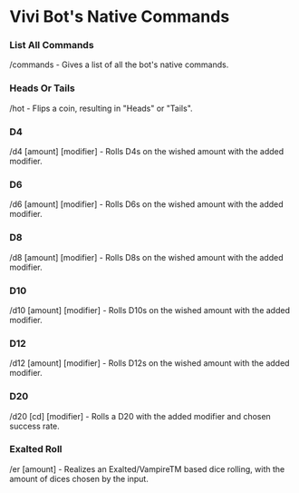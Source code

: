 # Vivi Bot's Native Commands
<h3>List All Commands</h3>
<p>/commands - Gives a list of all the bot's native commands.</p>
<h3>Heads Or Tails</h3>
<p>/hot - Flips a coin, resulting in "Heads" or "Tails".</p>
<h3>D4</h3>
<p>/d4 [amount] [modifier] - Rolls D4s on the wished amount with the added modifier.</p>
<h3>D6</h3>
<p>/d6 [amount] [modifier] - Rolls D6s on the wished amount with the added modifier.</p>
<h3>D8</h3>
<p>/d8 [amount] [modifier] - Rolls D8s on the wished amount with the added modifier.</p>
<h3>D10</h3>
<p>/d10 [amount] [modifier] - Rolls D10s on the wished amount with the added modifier.</p>
<h3>D12</h3>
<p>/d12 [amount] [modifier] - Rolls D12s on the wished amount with the added modifier.</p>
<h3>D20</h3>
<p>/d20 [cd] [modifier] - Rolls a D20 with the added modifier and chosen success rate.</p>
<h3>Exalted Roll</h3>
<p>/er [amount] - Realizes an Exalted/VampireTM based dice rolling, with the amount of dices chosen by the input.</p>      